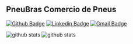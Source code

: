 ## PneuBras Comercio de Pneus

[![Github Badge](https://img.shields.io/badge/-Github-000?style=flat-square&logo=Github&logoColor=white&link=https://github.com/ti-pneubras)](https://github.com/ti-pneubras)
[![Linkedin Badge](https://img.shields.io/badge/-LinkedIn-blue?style=flat-square&logo=Linkedin&logoColor=white&link=https://www.linkedin.com/company/pneubras-comércio-de-pneus-ltda/mycompany/)](https://www.linkedin.com/company/pneubras-comércio-de-pneus-ltda/mycompany//)
[![Gmail Badge](https://img.shields.io/badge/-Gmail-c14438?style=flat-square&logo=Gmail&logoColor=white&link=mailto:ti@pneubras.com)](mailto:ti@pneubras.com)




![github stats](https://github-readme-stats.vercel.app/api?username=ti-pneubras&show_icons=true)
![github stats](https://github-readme-stats.vercel.app/api/top-langs/?username=ti-pneubras&layout=compact)

<!--
<p align="center">
  <a href="https://github.com/ti-pneubras">
    <img height="50" width="50" src="https://cdn.jsdelivr.net/npm/simple-icons@3.0.1/icons/github.svg">  
  </a>
  <h4 align="center"><code>📊 𝙶𝚒𝚝𝙷𝚞𝚋 𝙼𝚎𝚝𝚛𝚒𝚌𝚜</code></h4>
</p>

<p align="center">
  <a href='https://github.com/prathimacode-hub/'>
    <img width="75%" src="https://github.com/prathimacode-hub/ti-pneubras/blob/master/metrics.svg"/>
    <img src="https://github.com/ti-pneubras/ti-pneubras/blob/master/metrics.detailed.svg" width="75%"/>
  </a>
</p> -->

